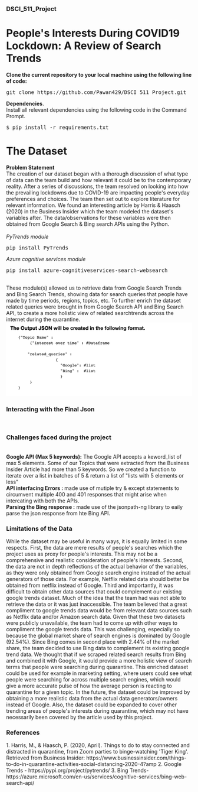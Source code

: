 <h3>DSCI_511_Project</h3>
<h1>People's Interests During COVID19 Lockdown: A Review of Search Trends</h1>

<b>Clone the current repository to your local machine using the following line of code:</b>

<pre>
git clone https://github.com/Pawan429/DSCI_511_Project.git
</pre>

<b>Dependencies</b>.  <br>
Install all relevant dependencies using the following code in the Command Prompt.  <br>
<pre>
$ pip install -r requirements.txt
</pre>

<h1>The Dataset</h2>
<b>Problem Statement</b><br>
The creation of our dataset began with a thorough discussion of what type of data can the team build and how relevant it could be to the contemporary reality. After a series of discussions, the team resolved on looking into how the prevailing lockdowns due to COVID-19 are impacting people's everyday preferences and choices. The team then set out to explore literature for relevant information. We found an interesting article by Harris & Haasch (2020) in the Business Insider which the team modeled the dataset's variables after. The data/observations for these variables were then obtained from Google Search & Bing search APIs using the Python. <br>
<br>
<em>PyTrends module </em><br>
<pre>pip install PyTrends</pre>
<em>Azure cognitive services module </em><br>
<pre>pip install azure-cognitiveservices-search-websearch</pre>
<br>
These module(s) allowed us to retrieve data from Google Search Trends and Bing Search Trends, showing data for search queries that people have made by time periods, regions, topics, etc. To further enrich the dataset related queries were brought in from Google Search API and Bing Search API, to create a more holistic view of related searchtrends across the internet during the quarantine.
<br>
<img src = 'output_format.png'>
<br>
<h3>Interacting with the Final Json</h3><br>
<h3>Challenges faced during the project</h3><br>
<b> Google API (Max 5 keywords):</b> The Google API accepts a keword_list of max 5 elements. Some of our Topics that were extracted from the Business Insider Article had more than 5 keywords. So we created a function to iterate over a list in batches of 5 & return a list of "lists with 5 elements or less"
<br>
<b>API interfacing Errors : </b> made use of mutiple try & except statements to circumvent multiple 400 and 401 responses that might arise when intercating with both the APIs.<br>
<b>Parsing the Bing response :</b> made use of the jsonpath-ng library to eaily parse the json response from hte Bing API.
<br>
<h3>Limitations of the Data</h3>
While the dataset may be useful in many ways, it is equally limited in some respects. First, the data are mere results of people's searches which the project uses as proxy for people's interests. This may not be a comprehensive and realistic consideration of people's interests. Second, the data are not in depth reflections of the actual behavior of the variables, as they were only obtained from Google search engine instead of the actual generators of those data. For example, Netflix related data should better be obtained from netflix instead of Google. Third and importantly, it was difficult to obtain other data sources that could complement our existing google trends dataset. Much of the idea that the team had was not able to retrieve the data or it was just inaccessible. The team believed that a great compliment to google trends data would be from relevant data sources such as Netflix data and/or Amazon search data. Given that these two datasets were publicly unavailable, the team had to come up with other ways to compliment the google trends data. This was challenging, especially so because the global market share of search engines is dominated by Google (92.54%). Since Bing comes in second place with 2.44% of the market share, the team decided to use Bing data to complement its existing google trend data. We thought that if we scraped related search results from Bing and combined it with Google, it would provide a more holistic view of search terms that people were searching during quarantine. This enriched dataset could be used for example in marketing setting, where users could see what people were searching for across multiple search engines, which would give a more accurate pulse of how the average person is reacting to quarantine for a given topic. In the future, the dataset could be improved by obtaining a more realistic data from the actual data generators/owners instead of Google. Also, the dataset could be expanded to cover other trending areas of people's interests during quarantine, which may not have necessarily been covered by the article used by this project.
<br>
<h3>References</h3>
1. Harris, M., & Haasch, P. (2020, April). Things to do to stay connected and distracted in quarantine, from Zoom parties to      
            binge-watching 'Tiger King'. Retrieved from Business Insider: 
            https://www.businessinsider.com/things-to-do-in-quarantine-activities-social-distancing-2020-4?amp
2. Google Trends - https://pypi.org/project/pytrends/
3. Bing Trends- https://azure.microsoft.com/en-us/services/cognitive-services/bing-web-search-api/


